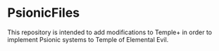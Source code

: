 # PsionicFiles

This repository is intended to add modifications to Temple+ in order to implement Psionic systems to Temple of Elemental Evil.
